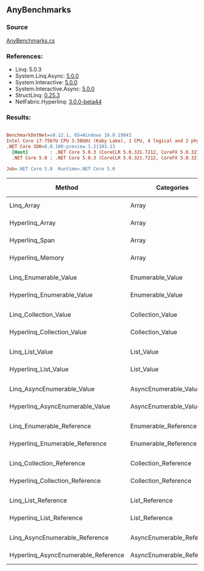 ﻿## AnyBenchmarks

### Source
[AnyBenchmarks.cs](../NetFabric.Hyperlinq.Benchmarks/Benchmarks/AnyBenchmarks.cs)

### References:
- Linq: 5.0.3
- System.Linq.Async: [5.0.0](https://www.nuget.org/packages/System.Linq.Async/5.0.0)
- System.Interactive: [5.0.0](https://www.nuget.org/packages/System.Interactive/5.0.0)
- System.Interactive.Async: [5.0.0](https://www.nuget.org/packages/System.Interactive.Async/5.0.0)
- StructLinq: [0.25.3](https://www.nuget.org/packages/StructLinq/0.25.3)
- NetFabric.Hyperlinq: [3.0.0-beta44](https://www.nuget.org/packages/NetFabric.Hyperlinq/3.0.0-beta44)

### Results:
``` ini

BenchmarkDotNet=v0.12.1, OS=Windows 10.0.19043
Intel Core i7-7567U CPU 3.50GHz (Kaby Lake), 1 CPU, 4 logical and 2 physical cores
.NET Core SDK=6.0.100-preview.1.21103.13
  [Host]        : .NET Core 5.0.3 (CoreCLR 5.0.321.7212, CoreFX 5.0.321.7212), X64 RyuJIT
  .NET Core 5.0 : .NET Core 5.0.3 (CoreCLR 5.0.321.7212, CoreFX 5.0.321.7212), X64 RyuJIT

Job=.NET Core 5.0  Runtime=.NET Core 5.0  

```
|                              Method |                Categories | Count |      Mean |     Error |    StdDev | Ratio | RatioSD |  Gen 0 | Gen 1 | Gen 2 | Allocated |
|------------------------------------ |-------------------------- |------ |----------:|----------:|----------:|------:|--------:|-------:|------:|------:|----------:|
|                          Linq_Array |                     Array |   100 | 10.053 ns | 0.1956 ns | 0.3214 ns |  1.00 |    0.00 |      - |     - |     - |         - |
|                     Hyperlinq_Array |                     Array |   100 |  7.570 ns | 0.0404 ns | 0.0358 ns |  0.74 |    0.03 |      - |     - |     - |         - |
|                      Hyperlinq_Span |                     Array |   100 |  6.777 ns | 0.1074 ns | 0.0952 ns |  0.66 |    0.03 |      - |     - |     - |         - |
|                    Hyperlinq_Memory |                     Array |   100 |  9.484 ns | 0.0275 ns | 0.0244 ns |  0.92 |    0.04 |      - |     - |     - |         - |
|                                     |                           |       |           |           |           |       |         |        |       |       |           |
|               Linq_Enumerable_Value |          Enumerable_Value |   100 | 21.413 ns | 0.0935 ns | 0.0828 ns |  1.00 |    0.00 | 0.0153 |     - |     - |      32 B |
|          Hyperlinq_Enumerable_Value |          Enumerable_Value |   100 | 10.994 ns | 0.0411 ns | 0.0365 ns |  0.51 |    0.00 |      - |     - |     - |         - |
|                                     |                           |       |           |           |           |       |         |        |       |       |           |
|               Linq_Collection_Value |          Collection_Value |   100 |  4.882 ns | 0.0583 ns | 0.0487 ns |  1.00 |    0.00 |      - |     - |     - |         - |
|          Hyperlinq_Collection_Value |          Collection_Value |   100 |  8.468 ns | 0.0371 ns | 0.0347 ns |  1.73 |    0.02 |      - |     - |     - |         - |
|                                     |                           |       |           |           |           |       |         |        |       |       |           |
|                     Linq_List_Value |                List_Value |   100 |  5.707 ns | 0.0578 ns | 0.0541 ns |  1.00 |    0.00 |      - |     - |     - |         - |
|                Hyperlinq_List_Value |                List_Value |   100 |  1.611 ns | 0.0107 ns | 0.0100 ns |  0.28 |    0.00 |      - |     - |     - |         - |
|                                     |                           |       |           |           |           |       |         |        |       |       |           |
|          Linq_AsyncEnumerable_Value |     AsyncEnumerable_Value |   100 | 68.422 ns | 0.3174 ns | 0.2814 ns |  1.00 |    0.00 | 0.0191 |     - |     - |      40 B |
|     Hyperlinq_AsyncEnumerable_Value |     AsyncEnumerable_Value |   100 | 65.771 ns | 0.3539 ns | 0.2955 ns |  0.96 |    0.00 |      - |     - |     - |         - |
|                                     |                           |       |           |           |           |       |         |        |       |       |           |
|           Linq_Enumerable_Reference |      Enumerable_Reference |   100 | 18.487 ns | 0.1284 ns | 0.1003 ns |  1.00 |    0.00 | 0.0153 |     - |     - |      32 B |
|      Hyperlinq_Enumerable_Reference |      Enumerable_Reference |   100 | 10.908 ns | 0.1359 ns | 0.1271 ns |  0.59 |    0.01 | 0.0153 |     - |     - |      32 B |
|                                     |                           |       |           |           |           |       |         |        |       |       |           |
|           Linq_Collection_Reference |      Collection_Reference |   100 |  4.885 ns | 0.0359 ns | 0.0318 ns |  1.00 |    0.00 |      - |     - |     - |         - |
|      Hyperlinq_Collection_Reference |      Collection_Reference |   100 |  1.897 ns | 0.0386 ns | 0.0323 ns |  0.39 |    0.01 |      - |     - |     - |         - |
|                                     |                           |       |           |           |           |       |         |        |       |       |           |
|                 Linq_List_Reference |            List_Reference |   100 |  5.705 ns | 0.0465 ns | 0.0363 ns |  1.00 |    0.00 |      - |     - |     - |         - |
|            Hyperlinq_List_Reference |            List_Reference |   100 |  1.627 ns | 0.0065 ns | 0.0058 ns |  0.29 |    0.00 |      - |     - |     - |         - |
|                                     |                           |       |           |           |           |       |         |        |       |       |           |
|      Linq_AsyncEnumerable_Reference | AsyncEnumerable_Reference |   100 | 66.169 ns | 0.2316 ns | 0.2167 ns |  1.00 |    0.00 | 0.0191 |     - |     - |      40 B |
| Hyperlinq_AsyncEnumerable_Reference | AsyncEnumerable_Reference |   100 | 63.750 ns | 0.1345 ns | 0.1123 ns |  0.96 |    0.00 | 0.0191 |     - |     - |      40 B |
